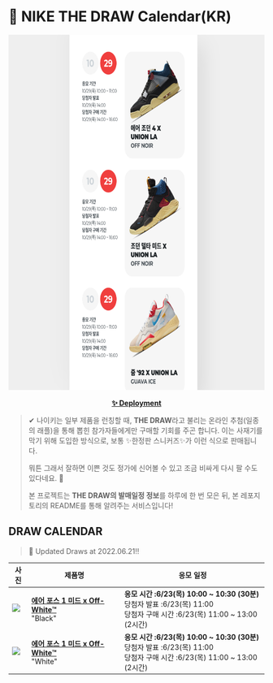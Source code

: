 # 👟 NIKE THE DRAW Calendar(KR)

<div align="center">
  <a href="https://junhoyeo.github.io/NIKE-THE-DRAW-Calendar/">
    <img src="./docs/images/preview.png" alt="Preview image of deployed application" height="700px" width="700px" />
  </a>
</div>

<p align="center">
  <a href="https://junhoyeo.github.io/NIKE-THE-DRAW-Calendar/">
    <strong>✨ Deployment</strong>
  </a>
</p>

> ✔ 나이키는 일부 제품을 런칭할 때, **THE DRAW**라고 불리는 온라인 추첨(일종의 래플)을 통해 뽑힌 참가자들에게만 구매할 기회를 주곤 합니다. 이는 사재기를 막기 위해 도입한 방식으로, 보통 ✨한정판 스니커즈✨가 이런 식으로 판매됩니다.
>
> 뭐튼 그래서 잘하면 이쁜 것도 정가에 신어볼 수 있고 조금 비싸게 다시 팔 수도 있다네요. 🤭
>
> 본 프로젝트는 **THE DRAW의 발매일정 정보**를 하루에 한 번 모은 뒤, 본 레포지토리의 README를 통해 알려주는 서비스입니다!

## DRAW CALENDAR

<!-- DRAW CALENDAR: START -->

> 👟 Updated Draws at 2022.06.21‼️

| 사진 | 제품명 | 응모 일정 |
| --- | ---- | ------- |
| <img src="https://static-breeze.nike.co.kr/kr/ko_kr/cmsstatic/product/726a5dc3-6f0d-4750-836b-0985200559ac_primary.jpg?snkrBrowse" width="256" /> | <a href="https://www.nike.com/kr/launch/t/men/fw/nike-sportswear/DO6290-001/eoD517/air-force-1-mid-sp"><strong>에어 포스 1 미드 x Off-White™️</strong><br /></a> "Black" | <strong>응모 시간 :6/23(목) 10:00 ~ 10:30 (30분)</strong><br />당첨자 발표 :6/23(목) 11:00<br />당첨자 구매 시간 :6/23(목) 11:00 ~ 13:00 (2시간) |
| <img src="https://static-breeze.nike.co.kr/kr/ko_kr/cmsstatic/product/b71c38cf-574b-4bd5-ac0b-c2c4f461112b_primary.jpg?snkrBrowse" width="256" /> | <a href="https://www.nike.com/kr/launch/t/men/fw/nike-sportswear/DO6290-100/6hQ4YtB7I9w/air-force-1-mid-sp"><strong>에어 포스 1 미드 x Off-White™️</strong><br /></a> "White" | <strong>응모 시간 :6/23(목) 10:00 ~ 10:30 (30분)</strong><br />당첨자 발표 :6/23(목) 11:00<br />당첨자 구매 시간 :6/23(목) 11:00 ~ 13:00 (2시간) |

<!-- DRAW CALENDAR: END -->
